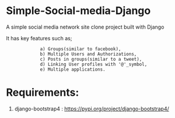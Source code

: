 # Simple-Social-media-Django
A simple social media network site clone project built with Django

It has key features such as;

                 a) Groups(similar to facebook), 
                 b) Multiple Users and Authorizations, 
                 c) Posts in groups(similar to a tweet), 
                 d) Linking User profiles with '@'_symbol, 
                 e) Multiple applications.

# Requirements:
              
1. django-bootstrap4  : https://pypi.org/project/django-bootstrap4/ 
